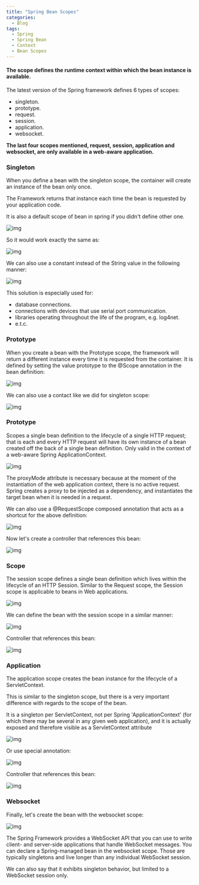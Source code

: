 ```yaml
---
title: "Spring Bean Scopes"
categories:
  - Blog
tags:
  - Spring
  - Spring Bean
  - Context
  - Bean Scopes
---
```


#### The scope defines the runtime context within which the bean instance is available.

The latest version of the Spring framework defines 6 types of scopes:

* singleton.
* prototype.
* request.
* session.
* application.
* websocket.

**The last four scopes mentioned, request, session, application and websocket, are only available in a web-aware application.**

### Singleton 

When you define a bean with the singleton scope, the container will create an instance of the bean only once.

The Framework returns that instance each time the bean is requested by your application code.

It is also a default scope of bean in spring if you didn't define other one.

![img]({{site.url}}/assets/blog_images/2021-08-15-spring-bean-scopes/singleton1.png)

So it would work exactly the same as:

![img]({{site.url}}/assets/blog_images/2021-08-15-spring-bean-scopes/singleton2.png)

We can also use a constant instead of the String value in the following manner:

![img]({{site.url}}/assets/blog_images/2021-08-15-spring-bean-scopes/singleton3.png)

This solution is especially used for:
* database connections.
* connections with devices that use serial port communication.
* libraries operating throughout the life of the program, e.g. log4net.
* e.t.c.

### Prototype

When you create a bean with the Prototype scope, the framework will return a different instance every time it is requested from the container. It is defined by setting the value prototype to the @Scope annotation in the bean definition:

![img]({{site.url}}/assets/blog_images/2021-08-15-spring-bean-scopes/prototype1.png)

We can also use a contact like we did for singleton scope:

![img]({{site.url}}/assets/blog_images/2021-08-15-spring-bean-scopes/prototype2.png)

### Prototype

Scopes a single bean definition to the lifecycle of a single HTTP request; that is each and every HTTP request will have its own instance of a bean created off the back of a single bean definition. Only valid in the context of a web-aware Spring ApplicationContext.

![img]({{site.url}}/assets/blog_images/2021-08-15-spring-bean-scopes/request3.png)


The proxyMode attribute is necessary because at the moment of the instantiation of the web application context, there is no active request. Spring creates a proxy to be injected as a dependency, and instantiates the target bean when it is needed in a request.

We can also use a @RequestScope composed annotation that acts as a shortcut for the above definition:

![img]({{site.url}}/assets/blog_images/2021-08-15-spring-bean-scopes/request1.png)

Now let's create a controller that references this bean:

![img]({{site.url}}/assets/blog_images/2021-08-15-spring-bean-scopes/request2.png)

### Scope

The session scope defines a single bean definition which lives within the lifecycle of an HTTP Session. Similar to the Request scope, the Session scope is applicable to beans in Web applications.

![img]({{site.url}}/assets/blog_images/2021-08-15-spring-bean-scopes/scope1.png)

We can define the bean with the session scope in a similar manner:

![img]({{site.url}}/assets/blog_images/2021-08-15-spring-bean-scopes/scope2.png)

Controller that references this bean:

![img]({{site.url}}/assets/blog_images/2021-08-15-spring-bean-scopes/scope3.png)


### Application

The application scope creates the bean instance for the lifecycle of a ServletContext.

This is similar to the singleton scope, but there is a very important difference with regards to the scope of the bean.

It is a singleton per ServletContext, not per Spring 'ApplicationContext' (for which there may be several in any given web application), and it is actually exposed and therefore visible as a ServletContext attribute


![img]({{site.url}}/assets/blog_images/2021-08-15-spring-bean-scopes/application1.png)

Or use special annotation:

![img]({{site.url}}/assets/blog_images/2021-08-15-spring-bean-scopes/application2.png)

Controller that references this bean:

![img]({{site.url}}/assets/blog_images/2021-08-15-spring-bean-scopes/application3.png)


### Websocket

Finally, let's create the bean with the websocket scope:

![img]({{site.url}}/assets/blog_images/2021-08-15-spring-bean-scopes/websocket1.png)


The Spring Framework provides a WebSocket API that you can use to write client- and server-side applications that handle WebSocket messages. You can declare a Spring-managed bean in the websocket scope. Those are typically singletons and live longer than any individual WebSocket session.

We can also say that it exhibits singleton behavior, but limited to a WebSocket session only.









